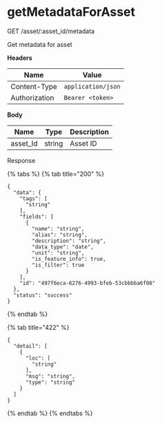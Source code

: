 # getMetadataForAsset

GET /asset/:asset\_id/metadata

Get metadata for asset

**Headers**

| Name          | Value              |
| ------------- | ------------------ |
| Content-Type  | `application/json` |
| Authorization | `Bearer <token>`   |

**Body**

| Name      | Type   | Description |
| --------- | ------ | ----------- |
| asset\_Id | string | Asset ID    |

Response

{% tabs %}
{% tab title="200" %}
```
{
  "data": {
    "tags": [
      "string"
    ],
    "fields": [
      {
        "name": "string",
        "alias": "string",
        "description": "string",
        "data_type": "date",
        "unit": "string",
        "is_feature_info": true,
        "is_filter": true
      }
    ],
    "id": "497f6eca-6276-4993-bfeb-53cbbbba6f08"
  },
  "status": "success"
}
```
{% endtab %}

{% tab title="422" %}
```
{
  "detail": [
    {
      "loc": [
        "string"
      ],
      "msg": "string",
      "type": "string"
    }
  ]
}
```
{% endtab %}
{% endtabs %}
